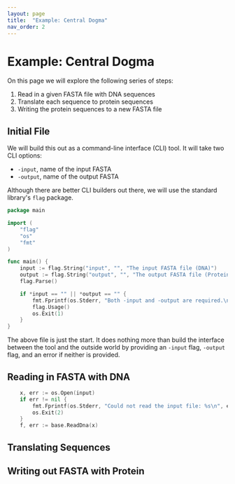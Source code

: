 ```yaml
---
layout: page
title:  "Example: Central Dogma"
nav_order: 2
---
```


# Example: Central Dogma

On this page we will explore the following series of steps:

1. Read in a given FASTA file with DNA sequences
2. Translate each sequence to protein sequences
3. Writing the protein sequences to a new FASTA file

## Initial File

We will build this out as a command-line interface (CLI) tool. It will take two CLI options:

+ `-input`, name of the input FASTA
+ `-output`, name of the output FASTA

Although there are better CLI builders out there, we will use the standard library's `flag` package.

```go
package main

import (
    "flag"
    "os"
    "fmt"
)

func main() {
    input := flag.String("input", "", "The input FASTA file (DNA)")
    output := flag.String("output", "", "The output FASTA file (Protein)")
    flag.Parse()

    if *input == "" || *output == "" {
        fmt.Fprintf(os.Stderr, "Both -input and -output are required.\n")
        flag.Usage()
        os.Exit(1)
    }
}
```

The above file is just the start. It does nothing more than build the interface between the tool and the outside world by providing an `-input` flag, `-output` flag, and an error if neither is provided.

## Reading in FASTA with DNA

```go
    x, err := os.Open(input)
    if err != nil {
        fmt.Fprintf(os.Stderr, "Could not read the input file: %s\n", err)
        os.Exit(2)
    }
    f, err := base.ReadDna(x)
```

## Translating Sequences

## Writing out FASTA with Protein
